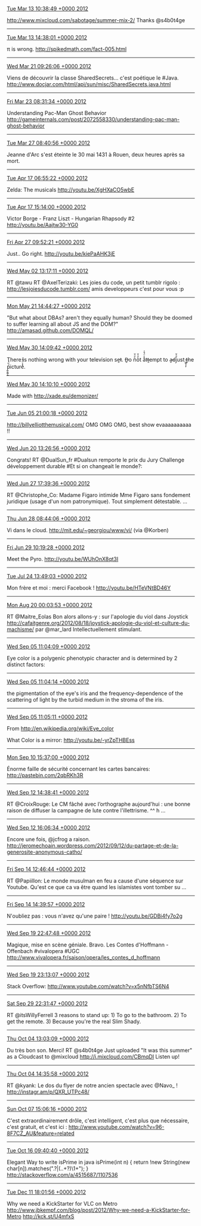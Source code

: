 [Tue Mar 13 10:38:49 +0000 2012](https://twitter.com/x4d3/status/179516860528726018)

http://www.mixcloud.com/sabotage/summer-mix-2/
Thanks @s4b0t4ge

----

[Tue Mar 13 14:38:01 +0000 2012](https://twitter.com/x4d3/status/179577056886136832)

π is wrong.
http://spikedmath.com/fact-005.html

----

[Wed Mar 21 09:26:06 +0000 2012](https://twitter.com/x4d3/status/182397664028131329)

Viens de découvrir la classe SharedSecrets... c'est poétique le #Java.
http://www.docjar.com/html/api/sun/misc/SharedSecrets.java.html

----

[Fri Mar 23 08:31:34 +0000 2012](https://twitter.com/x4d3/status/183108714545418240)

Understanding Pac-Man Ghost Behavior http://gameinternals.com/post/2072558330/understanding-pac-man-ghost-behavior

----

[Tue Mar 27 08:40:56 +0000 2012](https://twitter.com/x4d3/status/184560623705800704)

Jeanne d'Arc s'est éteinte le 30 mai 1431 à Rouen, deux heures après sa mort.

----

[Tue Apr 17 06:55:22 +0000 2012](https://twitter.com/x4d3/status/192144201675309057)

Zelda: The musicals http://youtu.be/XgHXaCO5wbE

----

[Tue Apr 17 15:14:00 +0000 2012](https://twitter.com/x4d3/status/192269689399939072)

Victor Borge - Franz Liszt - Hungarian Rhapsody #2 
http://youtu.be/Aajtw30-YG0

----

[Fri Apr 27 09:52:21 +0000 2012](https://twitter.com/x4d3/status/195812621386121217)

Just.. Go right. http://youtu.be/kiePaAHK3jE

----

[Wed May 02 13:17:11 +0000 2012](https://twitter.com/x4d3/status/197676107254865920)

RT @tawu RT @AxelTerizaki: Les joies du code, un petit tumblr rigolo : http://lesjoiesducode.tumblr.com/ amis developpeurs c'est pour vous :p

----

[Mon May 21 14:44:27 +0000 2012](https://twitter.com/x4d3/status/204583438982971394)

"But what about DBAs? aren't they equally human? Should they be doomed to suffer learning all about JS and the DOM?" http://amasad.github.com/DOMQL/

----

[Wed May 30 14:09:42 +0000 2012](https://twitter.com/x4d3/status/207836185538723840)

There is nothing wr​ong with ​your t​elevision se̶̮t. D̶̮o ǹ̑ͧ̌ò̑ͧ̌t ​a̽̾̈́͒͑tt̶̮em​pt to a̶̮dj̀̑ͧ̌ust ̲͚̖͔̙t̶̮he ṕ͖̩͇̗̪̏̈́i​cture̽̾̈́͒͑.

----

[Wed May 30 14:10:10 +0000 2012](https://twitter.com/x4d3/status/207836300320051200)

Made with http://xade.eu/demonizer/

----

[Tue Jun 05 21:00:18 +0000 2012](https://twitter.com/x4d3/status/210113842003451905)

http://billyelliotthemusical.com/ OMG OMG OMG, best show evaaaaaaaaaa !!

----

[Wed Jun 20 13:26:56 +0000 2012](https://twitter.com/x4d3/status/215435565494042625)

Congrats! RT @DualSun_fr #Dualsun remporte le prix du Jury Challenge développement durable #Et si on changeait le monde?:

----

[Wed Jun 27 17:39:36 +0000 2012](https://twitter.com/x4d3/status/218035868882059265)

RT @Christophe_Co: Madame Figaro intimide Mme Figaro sans fondement juridique (usage d'un nom patronymique). Tout simplement détestable. ...

----

[Thu Jun 28 08:44:06 +0000 2012](https://twitter.com/x4d3/status/218263491730092032)

Vi dans le cloud. http://mit.edu/~georgiou/www/vi/ (via @Korben)

----

[Fri Jun 29 10:19:28 +0000 2012](https://twitter.com/x4d3/status/218649881227698178)

Meet the Pyro. http://youtu.be/WUhOnX8qt3I

----

[Tue Jul 24 13:49:03 +0000 2012](https://twitter.com/x4d3/status/227762319113994240)

Mon frère et moi : merci Facebook ! http://youtu.be/HTeVNtBD46Y

----

[Mon Aug 20 00:03:53 +0000 2012](https://twitter.com/x4d3/status/237339133880696832)

RT @Maitre_Eolas Bon alors allons-y : sur l'apologie du viol dans Joystick http://cafaitgenre.org/2012/08/18/joystick-apologie-du-viol-et-culture-du-machisme/ par @mar_lard Intellectuellement stimulant.

----

[Wed Sep 05 11:04:09 +0000 2012](https://twitter.com/x4d3/status/243303501902516224)

Eye color is a polygenic phenotypic character and is determined by 2 distinct factors:

----

[Wed Sep 05 11:04:14 +0000 2012](https://twitter.com/x4d3/status/243303521846435840)

the pigmentation of the eye's iris and the frequency-dependence of the scattering of light by the turbid medium in the stroma of the iris.

----

[Wed Sep 05 11:05:11 +0000 2012](https://twitter.com/x4d3/status/243303758442950656)

From http://en.wikipedia.org/wiki/Eye_color

What Color is a mirror: http://youtu.be/-yrZpTHBEss

----

[Mon Sep 10 15:37:00 +0000 2012](https://twitter.com/x4d3/status/245184103178178560)

Énorme faille de sécurité concernant les cartes bancaires: http://pastebin.com/2qbRKh3R

----

[Wed Sep 12 14:38:41 +0000 2012](https://twitter.com/x4d3/status/245894206403518464)

RT @CroixRouge: Le CM fâché avec l’orthographe aujourd'hui : une bonne raison de diffuser la campagne de lute contre l'illettrisme. ^^ h ...

----

[Wed Sep 12 16:06:34 +0000 2012](https://twitter.com/x4d3/status/245916321945092097)

Encore une fois, @jcfrog a raison. http://jeromechoain.wordpress.com/2012/09/12/du-partage-et-de-la-generosite-anonymous-catho/

----

[Fri Sep 14 12:46:44 +0000 2012](https://twitter.com/x4d3/status/246590807610634242)

RT @Papiillon: Le monde musulman en feu a cause d'une séquence sur Youtube. Qu'est ce que ca va être quand les islamistes vont tomber su ...

----

[Fri Sep 14 14:39:57 +0000 2012](https://twitter.com/x4d3/status/246619300302057472)

N'oubliez pas : vous n'avez qu'une paire ! http://youtu.be/GDBi4fy7o2g

----

[Wed Sep 19 22:47:48 +0000 2012](https://twitter.com/x4d3/status/248554011517669377)

Magique, mise en scène géniale. Bravo. Les Contes d'Hoffmann - Offenbach #vivalopera #UGC http://www.vivalopera.fr/saison/opera/les_contes_d_hoffmann

----

[Wed Sep 19 23:13:07 +0000 2012](https://twitter.com/x4d3/status/248560382023725056)

Stack Overflow: http://www.youtube.com/watch?v=x5nNfbTS6N4

----

[Sat Sep 29 22:31:47 +0000 2012](https://twitter.com/x4d3/status/252173857669140480)

RT @itsWillyFerrell 3 reasons to stand up: 1) To go to the bathroom. 2) To get the remote. 3) Because you're the real Slim Shady.

----

[Thu Oct 04 13:03:09 +0000 2012](https://twitter.com/x4d3/status/253842695380938752)

Du très bon son. Merci! RT @s4b0t4ge Just uploaded "It was this summer" as a Cloudcast to @mixcloud http://i.mixcloud.com/CBmqDI  Listen up!

----

[Thu Oct 04 14:35:58 +0000 2012](https://twitter.com/x4d3/status/253866054537863168)

RT @kyank: Le dos du flyer de notre ancien spectacle avec @Navo_ ! http://instagr.am/p/QXR_UTPc48/

----

[Sun Oct 07 15:06:16 +0000 2012](https://twitter.com/x4d3/status/254960841282183169)

C'est extraordinairement drôle, c'est intelligent, c'est plus que nécessaire, c'est gratuit, et c'est ici : http://www.youtube.com/watch?v=96-8F7CZ_AU&feature=related

----

[Tue Oct 16 09:40:40 +0000 2012](https://twitter.com/x4d3/status/258140393122705408)

Elegant Way to write isPrime in java
isPrime(int n) {
return !new String(new char[n]).matches(".?|(..+?)\\1+");
}
http://stackoverflow.com/a/4515687/1107536

----

[Tue Dec 11 18:01:56 +0000 2012](https://twitter.com/x4d3/status/278560262825590786)

Why we need a KickStarter for VLC on Metro http://www.jbkempf.com/blog/post/2012/Why-we-need-a-KickStarter-for-Metro http://kck.st/U4mfxS